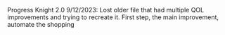 Progress Knight 2.0
9/12/2023: Lost older file that had multiple QOL improvements and trying to recreate it. First step, the main improvement, automate the shopping
